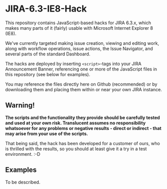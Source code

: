 JIRA-6.3-IE8-Hack
=================

This repository contains JavaScript-based hacks for JIRA 6.3.x, which makes many parts of it (fairly) usable with Microsoft Internet Explorer 8 (IE8). 

We've currently targeted making issue creation, viewing and editing work, along with workflow operations, issue actions, the Issue Navigator, and several parts of the standard Dashboard.

The hacks are deployed by inserting `<script>`-tags into your JIRA Announcement Banner, referencing one or more of the JavaScript files in this repository (see below for examples).

You may reference the files directly here on Github (recommended) or by downloading them and placing them within or near your own JIRA instance.

Warning!
--------
**The scripts and the functionality they provide should be carefully tested and used at your own risk. Translucent assumes no responsibility whatsoever for any problems or negative results - direct or indirect - that may arise from your use of the scripts.**

That being said, the hack has been developed for a customer of ours, who is thrilled with the results, so you should at least give it a try in a test environment. :-D

Examples
--------
To be described.
